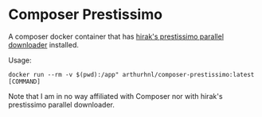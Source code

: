 # Composer Prestissimo
A composer docker container that has [hirak's prestissimo parallel downloader](https://github.com/hirak/prestissimo) installed.

Usage:

```shell
docker run --rm -v $(pwd):/app" arthurhnl/composer-prestissimo:latest [COMMAND]
```

Note that I am in no way affiliated with Composer nor with hirak's prestissimo parallel downloader.
